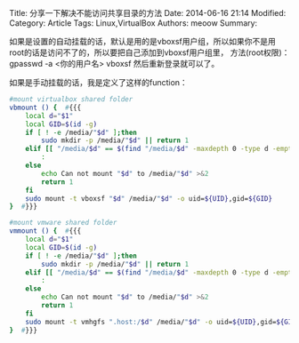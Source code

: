 Title: 分享一下解决不能访问共享目录的方法
Date: 2014-06-16 21:14
Modified: 
Category: Article
Tags: Linux,VirtualBox
Authors: meoow
Summary: 

如果是设置的自动挂载的话，默认是用的是vboxsf用户组，所以如果你不是用root的话是访问不了的，所以要把自己添加到vboxsf用户组里，
方法(root权限)：
gpasswd -a <你的用户名> vboxsf
然后重新登录就可以了。


如果是手动挂载的话，我是定义了这样的function：

```bash
#mount virtualbox shared folder
vbmount () {  #{{{
    local d="$1"
    local GID=$(id -g)
    if [ ! -e /media/"$d" ];then
        sudo mkdir -p /media/"$d" || return 1
    elif [[ "/media/$d" == $(find "/media/$d" -maxdepth 0 -type d -empty 2>/dev/null) ]];then
        :
    else
        echo Can not mount "$d" to /media/"$d" >&2
        return 1
    fi
    sudo mount -t vboxsf "$d" /media/"$d" -o uid=${UID},gid=${GID}
}  #}}}
```
```bash
#mount vmware shared folder
vmmount () {  #{{{
    local d="$1"
    local GID=$(id -g)
    if [ ! -e /media/"$d" ];then
        sudo mkdir -p /media/"$d" || return 1
    elif [[ "/media/$d" == $(find "/media/$d" -maxdepth 0 -type d -empty 2>/dev/null) ]];then
        :
    else
        echo Can not mount "$d" to /media/"$d" >&2
        return 1
    fi
    sudo mount -t vmhgfs ".host:/$d" /media/"$d" -o uid=${UID},gid=${GID}
}  #}}}
```